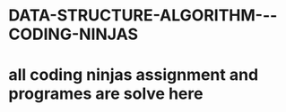 # DATA-STRUCTURE-ALGORITHM---CODING-NINJAS 
# all coding ninjas assignment and programes are solve here 
